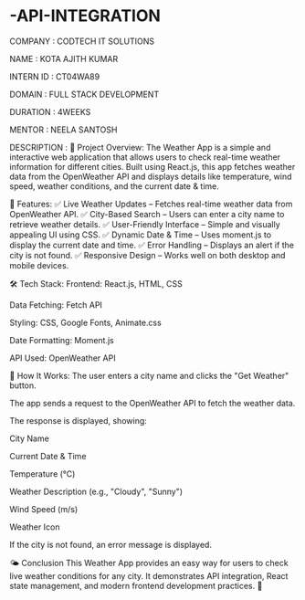 # -API-INTEGRATION
COMPANY : CODTECH IT SOLUTIONS 

NAME : KOTA AJITH KUMAR

INTERN ID : CT04WA89 

DOMAIN : FULL STACK DEVELOPMENT

DURATION : 4WEEKS

MENTOR : NEELA SANTOSH

DESCRIPTION : 
📌 Project Overview:
The Weather App is a simple and interactive web application that allows users to check real-time weather information for different cities. Built using React.js, this app fetches weather data from the OpenWeather API and displays details like temperature, wind speed, weather conditions, and the current date & time.

🎯 Features:
✅ Live Weather Updates – Fetches real-time weather data from OpenWeather API.
✅ City-Based Search – Users can enter a city name to retrieve weather details.
✅ User-Friendly Interface – Simple and visually appealing UI using CSS.
✅ Dynamic Date & Time – Uses moment.js to display the current date and time.
✅ Error Handling – Displays an alert if the city is not found.
✅ Responsive Design – Works well on both desktop and mobile devices.

🛠️ Tech Stack:
Frontend: React.js, HTML, CSS

Data Fetching: Fetch API

Styling: CSS, Google Fonts, Animate.css

Date Formatting: Moment.js

API Used: OpenWeather API

📌 How It Works:
The user enters a city name and clicks the "Get Weather" button.

The app sends a request to the OpenWeather API to fetch the weather data.

The response is displayed,
showing:

City Name

Current Date & Time

Temperature (°C)

Weather Description (e.g., "Cloudy", "Sunny")

Wind Speed (m/s)

Weather Icon

If the city is not found, an error message is displayed.

🌤️ Conclusion
This Weather App provides an easy way for users to check live weather conditions for any city. It demonstrates API integration, React state management, and modern frontend development practices. 🚀
